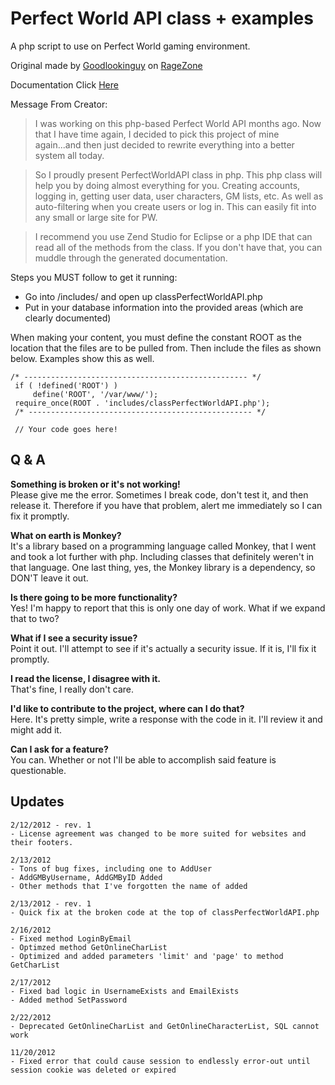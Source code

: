 # Perfect World API class + examples
A php script to use on Perfect World gaming environment.

Original made by <a href="http://forum.ragezone.com/members/861743.html">Goodlookinguy</a> on <a href="http://forum.ragezone.com/f694/php-perfect-world-api-class-818826/">RageZone</a>

Documentation Click <a href="https://hrace009.github.io/Perfect-World-API-class-examples/">Here</a>

Message From Creator:<br>
> I was working on this php-based Perfect World API months ago. Now that I have time again, I decided to pick this project of mine again...and then just decided to rewrite everything into a better system all today.

> So I proudly present PerfectWorldAPI class in php. This php class will help you by doing almost everything for you. Creating accounts, logging in, getting user data, user characters, GM lists, etc. As well as auto-filtering when you create users or log in. This can easily fit into any small or large site for PW.

> I recommend you use Zend Studio for Eclipse or a php IDE that can read all of the methods from the class. If you don't have that, you can muddle through the generated documentation.

Steps you MUST follow to get it running:
<ul>
<li>Go into /includes/ and open up classPerfectWorldAPI.php</li>
<li>Put in your database information into the provided areas (which are clearly documented)</li>
</ul>


When making your content, you must define the constant ROOT as the location that the files are to be pulled from. Then include the files as shown below. Examples show this as well.
```
/* -------------------------------------------------- */
 if ( !defined('ROOT') )
     define('ROOT', '/var/www/');
 require_once(ROOT . 'includes/classPerfectWorldAPI.php');
 /* -------------------------------------------------- */
 
 // Your code goes here!
 ```
 
## Q & A
**Something is broken or it's not working!**<br>
Please give me the error. Sometimes I break code, don't test it, and then release it. Therefore if you have that problem, alert me immediately so I can fix it promptly.

**What on earth is Monkey?**<br>
It's a library based on a programming language called Monkey, that I went and took a lot further with php. Including classes that definitely weren't in that language. One last thing, yes, the Monkey library is a dependency, so DON'T leave it out.

**Is there going to be more functionality?**<br>
Yes! I'm happy to report that this is only one day of work. What if we expand that to two?

**What if I see a security issue?**<br>
Point it out. I'll attempt to see if it's actually a security issue. If it is, I'll fix it promptly.

**I read the license, I disagree with it.**<br>
That's fine, I really don't care.

**I'd like to contribute to the project, where can I do that?**<br>
Here. It's pretty simple, write a response with the code in it. I'll review it and might add it.

**Can I ask for a feature?**<br>
You can. Whether or not I'll be able to accomplish said feature is questionable.

## Updates
```
2/12/2012 - rev. 1
- License agreement was changed to be more suited for websites and their footers.

2/13/2012
- Tons of bug fixes, including one to AddUser
- AddGMByUsername, AddGMByID Added
- Other methods that I've forgotten the name of added

2/13/2012 - rev. 1
- Quick fix at the broken code at the top of classPerfectWorldAPI.php

2/16/2012
- Fixed method LoginByEmail
- Optimzed method GetOnlineCharList
- Optimized and added parameters 'limit' and 'page' to method GetCharList

2/17/2012
- Fixed bad logic in UsernameExists and EmailExists
- Added method SetPassword

2/22/2012
- Deprecated GetOnlineCharList and GetOnlineCharacterList, SQL cannot work

11/20/2012
- Fixed error that could cause session to endlessly error-out until session cookie was deleted or expired
```